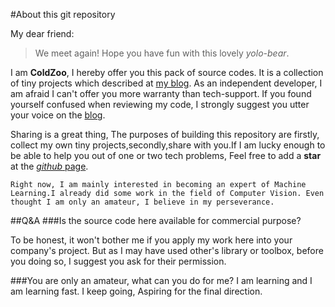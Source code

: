 #About this git repository

My dear friend:

>We meet again! Hope you have fun with this lovely *yolo-bear*.

I am **ColdZoo**, I hereby offer you this pack of source codes. It is a collection of tiny projects which described at [my blog][1]. As an independent developer, I am afraid I can't offer you more warranty than tech-support. If you found yourself confused when reviewing my code, I strongly suggest you utter your voice on the [blog][1].

Sharing is a great thing, The purposes of building this repository are firstly, collect my own tiny projects,secondly,share with you.If I am lucky enough to be able to help you out of one or two tech problems, Feel free to add a **star** at the [*github* page][2].

	Right now, I am mainly interested in becoming an expert of Machine Learning.I already did some work in the field of Computer Vision. Even thought I am only an amateur, I believe in my perseverance.
	
##Q&A
###Is the source code here available  for commercial purpose?

To be honest, it won't bother me if you apply my work here into your company's project. But as I may have used other's library or toolbox, before you doing so, I suggest you ask for their permission.

###You are only an amateur, what can you do for me?
I am learning and I am learning fast. I keep going, Aspiring for the final direction. 

	

	




[1]: http://blog.csdn.net/coldzoo
[2]: https://github.com/ColdZoo/yolo-bear